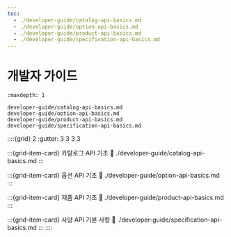 ```yaml
---
toc:
  - ./developer-guide/catalog-api-basics.md
  - ./developer-guide/option-api-basics.md
  - ./developer-guide/product-api-basics.md
  - ./developer-guide/specification-api-basics.md
---
```

# 개발자 가이드

```{toctree}
:maxdepth: 1

developer-guide/catalog-api-basics.md
developer-guide/option-api-basics.md
developer-guide/product-api-basics.md
developer-guide/specification-api-basics.md
```

::::{grid} 2
:gutter: 3 3 3 3

:::{grid-item-card}  카탈로그 API 기초
:link: ./developer-guide/catalog-api-basics.md
:::

:::{grid-item-card}  옵션 API 기초
:link: ./developer-guide/option-api-basics.md
:::

:::{grid-item-card}  제품 API 기초
:link: ./developer-guide/product-api-basics.md
:::

:::{grid-item-card}  사양 API 기본 사항
:link: ./developer-guide/specification-api-basics.md
:::
::::
